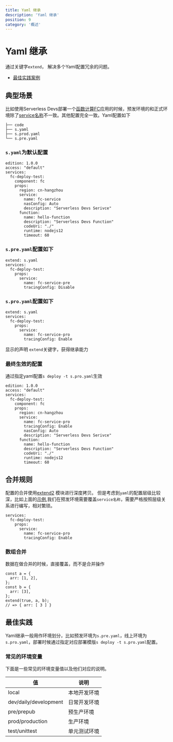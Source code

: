 ```yaml
---
title: Yaml 继承
description: 'Yaml 继承'
position: 9
category: '概述'
---
```


# Yaml 继承
通过关键字`extend`， 解决多个Yaml配置冗余的问题。

- [最佳实践案例](https://github.com/devsapp/start-realwrold/tree/master/src)


## 典型场景
比如使用Serverless Devs部署一个[函数计算FC](https://serverless-devs.com/fc/readme)应用的时候，预发环境的和正式环境除了[service名称](https://serverless-devs.com/fc/yaml#service%E5%AD%97%E6%AE%B5)不一致。其他配置完全一致。Yaml配置如下
```
├── code
├── s.yaml
├── s.prod.yaml
└── s.pre.yaml
```
### `s.yaml`为默认配置
```
edition: 1.0.0
access: "default"
services:
  fc-deploy-test:
    component: fc
    props:
      region: cn-hangzhou
      service:
        name: fc-service
        nasConfig: Auto
        description: "Serverless Devs Serivce"
      function:
        name: hello-function
        description: "Serverless Devs Function"
        codeUri: "./"
        runtime: nodejs12
        timeout: 60
```
### `s.pre.yaml`配置如下
```
extend: s.yaml
services:
  fc-deploy-test:
    props:
      service:
        name: fc-service-pre
        tracingConfig: Disable
```
### `s.pro.yaml`配置如下
```
extend: s.yaml
services:
  fc-deploy-test:
    props:
      service:
        name: fc-service-pro
        tracingConfig: Enable
```

显示的声明 `extend`关键字，获得继承能力

### 最终生效的配置
通过指定yaml配置`s deploy -t s.pro.yaml`生效
```
edition: 1.0.0
access: "default"
services:
  fc-deploy-test:
    component: fc
    props:
      region: cn-hangzhou
      service:
        name: fc-service-pro
        tracingConfig: Enable
        nasConfig: Auto
        description: "Serverless Devs Serivce"
      function:
        name: hello-function
        description: "Serverless Devs Function"
        codeUri: "./"
        runtime: nodejs12
        timeout: 60
```

## 合并规则
配置的合并使用[extend2](https://www.npmjs.com/package/extend2) 模块进行深度拷贝。
但是考虑到`yaml`的配置层级比较深，比如上面的[示例](#/典型场景),我们在预发环境需要覆盖`service名称`，需要严格按照层级关系进行编写，相对繁琐。 
```
services:
  fc-deploy-test:
    props:
      service:
        name: fc-service-pro
        tracingConfig: Enable
```
### 数组合并
数据在做合并的时候，直接覆盖，而不是合并操作
```
const a = {
  arr: [1, 2],
};
const b = {
  arr: [3],
};
extend(true, a, b);
// => { arr: [ 3 ] }
```

## 最佳实践
Yaml继承一般用作环境划分，比如预发环境为`s.pre.yaml`，线上环境为`s.pro.yaml`，部署时候通过指定对应部署模版`s deploy -t s.pro.yaml`配置。

### 常见的环境变量
下面是一些常见的环境变量值以及他们对应的说明。

| 值 | 说明 |
| --- | --- |
| local | 本地开发环境 |
| dev/daily/development | 日常开发环境 |
| pre/prepub | 预生产环境 |
| prod/production | 生产环境 |
| test/unittest | 单元测试环境 |
